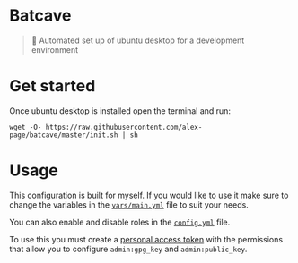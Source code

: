 # Batcave

> 🦇 Automated set up of ubuntu desktop for a development environment


# Get started

Once ubuntu desktop is installed open the terminal and run:

```
wget -O- https://raw.githubusercontent.com/alex-page/batcave/master/init.sh | sh
```

# Usage

This configuration is built for myself. If you would like to use it make sure to change the variables in the [`vars/main.yml`](vars/main.yml) file to suit your needs.

You can also enable and disable roles in the [`config.yml`](config.yml) file.

To use this you must create a [personal access token](https://help.github.com/articles/creating-a-personal-access-token-for-the-command-line/)  with the permissions that allow you to configure `admin:gpg_key` and `admin:public_key`.

